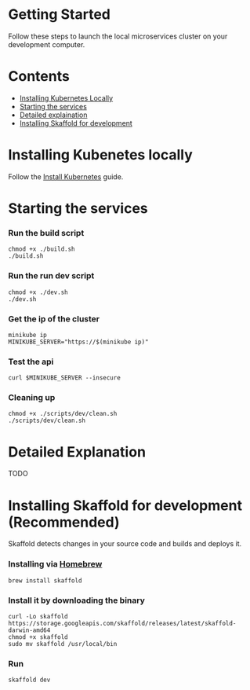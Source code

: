 # Getting Started
Follow these steps to launch the local microservices cluster on your development computer.

# Contents
* [Installing Kubernetes Locally](#installing-kubenetes-locally)
* [Starting the services](#Starting-the-services)
* [Detailed explaination](#Detailed-Explanation)
* [Installing Skaffold for development](#Installing-Skaffold-for-development-(Recommended))


# Installing Kubenetes locally
Follow the [Install Kubernetes](./install-k8s.md) guide.


# Starting the services

### Run the build script
```
chmod +x ./build.sh
./build.sh
```

### Run the run dev script
```
chmod +x ./dev.sh
./dev.sh
```

### Get the ip of the cluster
```
minikube ip
MINIKUBE_SERVER="https://$(minikube ip)"
```

### Test the api 
```
curl $MINIKUBE_SERVER --insecure
```

### Cleaning up
```
chmod +x ./scripts/dev/clean.sh
./scripts/dev/clean.sh
```

# Detailed Explanation
TODO


# Installing Skaffold for development (Recommended)
Skaffold detects changes in your source code and builds and deploys it.

### Installing via [Homebrew][brew]
```
brew install skaffold
```

### Install it by downloading the binary
```
curl -Lo skaffold https://storage.googleapis.com/skaffold/releases/latest/skaffold-darwin-amd64
chmod +x skaffold
sudo mv skaffold /usr/local/bin
```

### Run 
```
skaffold dev
```

[brew]: https://brew.sh/

